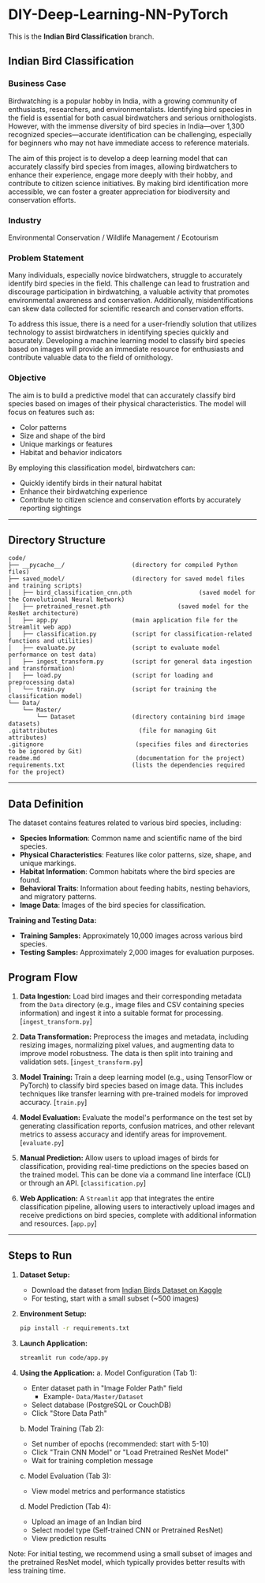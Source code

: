 # DIY-Deep-Learning-NN-PyTorch

This is the **Indian Bird Classification** branch.

## Indian Bird Classification

### Business Case

Birdwatching is a popular hobby in India, with a growing community of enthusiasts, researchers, and environmentalists. Identifying bird species in the field is essential for both casual birdwatchers and serious ornithologists. However, with the immense diversity of bird species in India—over 1,300 recognized species—accurate identification can be challenging, especially for beginners who may not have immediate access to reference materials.

The aim of this project is to develop a deep learning model that can accurately classify bird species from images, allowing birdwatchers to enhance their experience, engage more deeply with their hobby, and contribute to citizen science initiatives. By making bird identification more accessible, we can foster a greater appreciation for biodiversity and conservation efforts.

### Industry

Environmental Conservation / Wildlife Management / Ecotourism

### Problem Statement

Many individuals, especially novice birdwatchers, struggle to accurately identify bird species in the field. This challenge can lead to frustration and discourage participation in birdwatching, a valuable activity that promotes environmental awareness and conservation. Additionally, misidentifications can skew data collected for scientific research and conservation efforts.

To address this issue, there is a need for a user-friendly solution that utilizes technology to assist birdwatchers in identifying species quickly and accurately. Developing a machine learning model to classify bird species based on images will provide an immediate resource for enthusiasts and contribute valuable data to the field of ornithology.

### Objective

The aim is to build a predictive model that can accurately classify bird species based on images of their physical characteristics. The model will focus on features such as:

- Color patterns
- Size and shape of the bird
- Unique markings or features
- Habitat and behavior indicators

By employing this classification model, birdwatchers can:

- Quickly identify birds in their natural habitat
- Enhance their birdwatching experience
- Contribute to citizen science and conservation efforts by accurately reporting sightings

---

## Directory Structure

```plaintext
code/
├── __pycache__/                   (directory for compiled Python files)
├── saved_model/                   (directory for saved model files and training scripts)
│   ├── bird_classification_cnn.pth                   (saved model for the Convolutional Neural Network)
│   ├── pretrained_resnet.pth                   (saved model for the ResNet architecture)
│   ├── app.py                     (main application file for the Streamlit web app)
│   ├── classification.py          (script for classification-related functions and utilities)
│   ├── evaluate.py                (script to evaluate model performance on test data)
│   ├── ingest_transform.py        (script for general data ingestion and transformation)
│   ├── load.py                    (script for loading and preprocessing data)
│   └── train.py                   (script for training the classification model)
└── Data/
    └── Master/
        └── Dataset                (directory containing bird image datasets)
.gitattributes                       (file for managing Git attributes)
.gitignore                          (specifies files and directories to be ignored by Git)
readme.md                           (documentation for the project)
requirements.txt                   (lists the dependencies required for the project)
```

---

## Data Definition

The dataset contains features related to various bird species, including:

- **Species Information**: Common name and scientific name of the bird species.
- **Physical Characteristics**: Features like color patterns, size, shape, and unique markings.
- **Habitat Information**: Common habitats where the bird species are found.
- **Behavioral Traits**: Information about feeding habits, nesting behaviors, and migratory patterns.
- **Image Data**: Images of the bird species for classification.

**Training and Testing Data:**

- **Training Samples:** Approximately 10,000 images across various bird species.
- **Testing Samples:** Approximately 2,000 images for evaluation purposes.

## Program Flow

1. **Data Ingestion:** Load bird images and their corresponding metadata from the `Data` directory (e.g., image files and CSV containing species information) and ingest it into a suitable format for processing. [`ingest_transform.py`]
2. **Data Transformation:** Preprocess the images and metadata, including resizing images, normalizing pixel values, and augmenting data to improve model robustness. The data is then split into training and validation sets. [`ingest_transform.py`]

3. **Model Training:** Train a deep learning model (e.g., using TensorFlow or PyTorch) to classify bird species based on image data. This includes techniques like transfer learning with pre-trained models for improved accuracy. [`train.py`]

4. **Model Evaluation:** Evaluate the model's performance on the test set by generating classification reports, confusion matrices, and other relevant metrics to assess accuracy and identify areas for improvement. [`evaluate.py`]

5. **Manual Prediction:** Allow users to upload images of birds for classification, providing real-time predictions on the species based on the trained model. This can be done via a command line interface (CLI) or through an API. [`classification.py`]

6. **Web Application:** A `Streamlit` app that integrates the entire classification pipeline, allowing users to interactively upload images and receive predictions on bird species, complete with additional information and resources. [`app.py`]

---


## Steps to Run

1. **Dataset Setup:**
   - Download the dataset from [Indian Birds Dataset on Kaggle](https://www.kaggle.com/datasets/ichhadhari/indian-birds)
   - For testing, start with a small subset (~500 images)

2. **Environment Setup:**
   ```bash
   pip install -r requirements.txt
   ```

3. **Launch Application:**
   ```bash
   streamlit run code/app.py
   ```

4. **Using the Application:**
   a. Model Configuration (Tab 1):
      - Enter dataset path in "Image Folder Path" field
        - Example- `Data/Master/Dataset`
      - Select database (PostgreSQL or CouchDB)
      - Click "Store Data Path"

   b. Model Training (Tab 2):
      - Set number of epochs (recommended: start with 5-10)
      - Click "Train CNN Model" or "Load Pretrained ResNet Model"
      - Wait for training completion message

   c. Model Evaluation (Tab 3):
      - View model metrics and performance statistics

   d. Model Prediction (Tab 4):
      - Upload an image of an Indian bird
      - Select model type (Self-trained CNN or Pretrained ResNet)
      - View prediction results

Note: For initial testing, we recommend using a small subset of images and the pretrained ResNet model, which typically provides better results with less training time.

